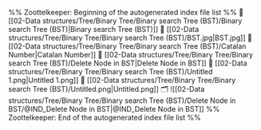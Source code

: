 %% Zoottelkeeper: Beginning of the autogenerated index file list  %%
📄 [[02-Data structures/Tree/Binary Tree/Binary search Tree (BST)/Binary search Tree (BST)|Binary search Tree (BST)]]
📄 [[02-Data structures/Tree/Binary Tree/Binary search Tree (BST)/BST.jpg|BST.jpg]]
📄 [[02-Data structures/Tree/Binary Tree/Binary search Tree (BST)/Catalan Number|Catalan Number]]
📄 [[02-Data structures/Tree/Binary Tree/Binary search Tree (BST)/Delete Node in BST|Delete Node in BST]]
📄 [[02-Data structures/Tree/Binary Tree/Binary search Tree (BST)/Untitled 1.png|Untitled 1.png]]
📄 [[02-Data structures/Tree/Binary Tree/Binary search Tree (BST)/Untitled.png|Untitled.png]]
🗂️ ![[02-Data structures/Tree/Binary Tree/Binary search Tree (BST)/Delete Node in BST/@IND_Delete Node in BST|@IND_Delete Node in BST]]
%% Zoottelkeeper: End of the autogenerated index file list  %%
